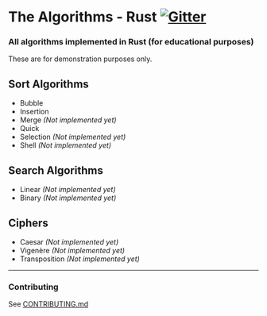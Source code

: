 # The Algorithms - Rust [![Gitter](https://img.shields.io/gitter/room/the-algorithms/rust.svg?style=flat-square)](https://gitter.im/the-algorithms/rust)

### All algorithms implemented in Rust (for educational purposes)

These are for demonstration purposes only.

## Sort Algorithms

- Bubble
- Insertion
- Merge _(Not implemented yet)_
- Quick
- Selection _(Not implemented yet)_
- Shell _(Not implemented yet)_


## Search Algorithms

- Linear _(Not implemented yet)_
- Binary _(Not implemented yet)_

## Ciphers

- Caesar _(Not implemented yet)_
- Vigenère _(Not implemented yet)_
- Transposition _(Not implemented yet)_

---
### Contributing

See [CONTRIBUTING.md](CONTRIBUTING.md)
